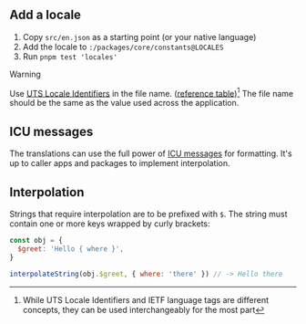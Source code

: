 ## Add a locale

1. Copy `src/en.json` as a starting point (or your native language)
2. Add the locale to `:/packages/core/constants@LOCALES`
3. Run `pnpm test 'locales'`

> [!WARNING]
> Use [UTS Locale Identifiers](https://www.unicode.org/reports/tr35/tr35-59/tr35.html#Identifiers) in the file name. ([reference table](https://en.wikipedia.org/wiki/IETF_language_tag#List_of_common_primary_language_subtags))[^1]
> The file name should be the same as the value used across the application.

## ICU messages

The translations can use the full power of [ICU messages](https://unicode-org.github.io/icu/userguide/format_parse/messages/) for formatting. It's up to caller apps and packages to implement interpolation.

## Interpolation

Strings that require interpolation are to be prefixed with `$`. The string must contain one or more keys wrapped by curly brackets:

```js
const obj = {
  $greet: 'Hello { where }',
}

interpolateString(obj.$greet, { where: 'there' }) // -> Hello there
```

[^1]: While UTS Locale Identifiers and IETF language tags are different concepts, they can be used interchangeably for the most part
